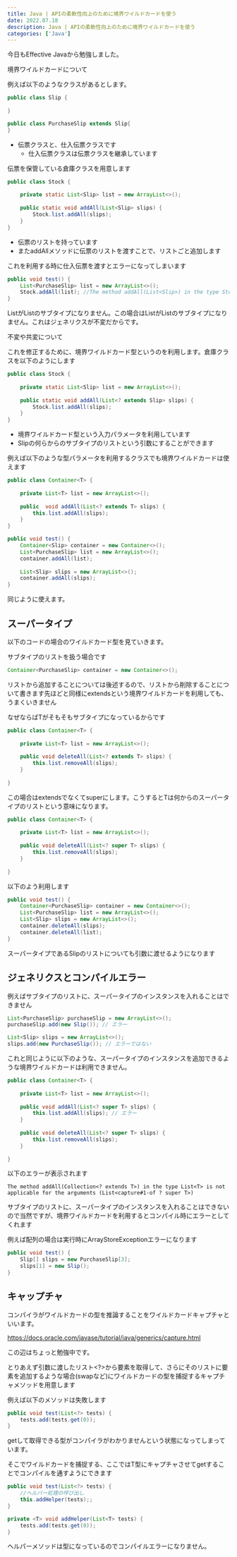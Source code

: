 ```yaml
---
title: Java | APIの柔軟性向上のために境界ワイルドカードを使う
date: 2022.07.18
description: Java | APIの柔軟性向上のために境界ワイルドカードを使う
categories: ['Java']
---
```


今日もEffective Javaから勉強しました。

境界ワイルドカードについて

例えば以下のようなクラスがあるとします。

```java
public class Slip {
	
}

public class PurchaseSlip extends Slip{
}

```

* 伝票クラスと、仕入伝票クラスです
  * 仕入伝票クラスは伝票クラスを継承しています

伝票を保管している倉庫クラスを用意します

```java
public class Stock {
	
	private static List<Slip> list = new ArrayList<>();
	
	public static void addAll(List<Slip> slips) {
		Stock.list.addAll(slips);
	}
}
```

* 伝票のリストを持っています
* またaddAllメソッドに伝票のリストを渡すことで、リストごと追加します

これを利用する時に仕入伝票を渡すとエラーになってしまいます

```java
public void test() {
	List<PurchaseSlip> list = new ArrayList<>();
	Stock.addAll(list); //The method addAll(List<Slip>) in the type Stock is not applicable for the arguments (List<PurchaseSlip>)
}
```


List<String>がList<Object>のサブタイプになりません。この場合はList<PurchaseSlip>がList<Slip>のサブタイプになりません。これはジェネリクスが不変だからです。

不変や共変について

これを修正するために、境界ワイルドカード型というのを利用します。倉庫クラスを以下のようにします

```java
public class Stock {
	
	private static List<Slip> list = new ArrayList<>();
	
	public static void addAll(List<? extends Slip> slips) {
		Stock.list.addAll(slips);
	}
}
```

* 境界ワイルドカード型という入力パラメータを利用しています
* Slipの何らからのサブタイプのリストという引数にすることができます

例えば以下のような型パラメータを利用するクラスでも境界ワイルドカードは使えます

```java
public class Container<T> {
	
	private List<T> list = new ArrayList<>();
	
	public  void addAll(List<? extends T> slips) {
		this.list.addAll(slips);
	}
}
```


```java
public void test() {
	Container<Slip> container = new Container<>();
	List<PurchaseSlip> list = new ArrayList<>();
	container.addAll(list);
	
	List<Slip> slips = new ArrayList<>();
	container.addAll(slips);	
}
```


同じように使えます。

## スーパータイプ


以下のコードの場合のワイルドカード型を見ていきます。

サブタイプのリストを扱う場合です

```java
Container<PurchaseSlip> container = new Container<>();
```


リストから追加することについては後述するので、リストから削除することについて書きます先ほどと同様にextendsという境界ワイルドカードを利用しても、うまくいきません

なぜならばTがそもそもサブタイプになっているからです

```java
public class Container<T> {
	
	private List<T> list = new ArrayList<>();
	
	public void deleteAll(List<? extends T> slips) {
		this.list.removeAll(slips);
	}
	
}
```


この場合はextendsでなくてsuperにします。こうするとTは何からのスーパータイプのリストという意味になります。

```java
public class Container<T> {
	
	private List<T> list = new ArrayList<>();
	
	public void deleteAll(List<? super T> slips) {
		this.list.removeAll(slips);
	}
	
}
```


以下のよう利用します

```java
public void test() {
	Container<PurchaseSlip> container = new Container<>();
	List<PurchaseSlip> list = new ArrayList<>();
	List<Slip> slips = new ArrayList<>();
	container.deleteAll(slips);
	container.deleteAll(list);
}
```


スーパータイプであるSlipのリストについても引数に渡せるようになります

## ジェネリクスとコンパイルエラー


例えばサブタイプのリストに、スーパータイプのインスタンスを入れることはできません

```java
List<PurchaseSlip> purchaseSlip = new ArrayList<>();
purchaseSlip.add(new Slip()); // エラー

List<Slip> slips = new ArrayList<>();
slips.add(new PurchaseSlip()); // エラーではない
```


これと同じように以下のような、スーパータイプのインスタンスを追加できるような境界ワイルドカードは利用できません。

```java
public class Container<T> {
	
	private List<T> list = new ArrayList<>();
	
	public void addAll(List<? super T> slips) {
		this.list.addAll(slips); // エラー
	}
	
	public void deleteAll(List<? super T> slips) {
		this.list.removeAll(slips);
	}
	
}
```


以下のエラーが表示されます
```
The method addAll(Collection<? extends T>) in the type List<T> is not applicable for the arguments (List<capture#1-of ? super T>)
```

サブタイプのリストに、スーパータイプのインスタンスを入れることはできないので当然ですが、境界ワイルドカードを利用するとコンパイル時にエラーとしてくれます

例えば配列の場合は実行時にArrayStoreExceptionエラーになります

```java
public void test() {
	Slip[] slips = new PurchaseSlip[3];
	slips[1] = new Slip();	
}
```


## キャップチャ


コンパイラがワイルドカードの型を推論することをワイルドカードキャプチャといいます。

https://docs.oracle.com/javase/tutorial/java/generics/capture.html


この辺はちょっと勉強中です。

とりあえず引数に渡したリスト<?>から要素を取得して、さらにそのリストに要素を追加するような場合(swapなど)にワイルドカードの型を捕捉するキャプチャメソッドを用意します

例えば以下のメソッドは失敗します

```java
public void test(List<?> tests) {
	tests.add(tests.get(0));
}
```


getして取得できる型がコンパイラがわかりませんという状態になってしまっています。

そこでワイルドカードを捕捉する、ここではT型にキャプチャさせてgetすることでコンパイルを通すようにできます

```java
public void test(List<?> tests) {
	//ヘルパー処理の呼び出し
	this.addHelper(tests);;
}

private <T> void addHelper(List<T> tests) {
	tests.add(tests.get(0));
}
```


ヘルパーメソッドは<T>型になっているのでコンパイルエラーになりません。
